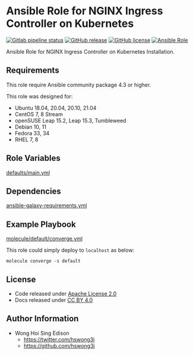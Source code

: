 # Ansible Role for NGINX Ingress Controller on Kubernetes

[![Gitlab pipeline
status](https://img.shields.io/gitlab/pipeline/alvistack/ansible-role-kubernetes_ingress_nginx/master)](https://gitlab.com/alvistack/ansible-role-kubernetes_ingress_nginx/-/pipelines)
[![GitHub
release](https://img.shields.io/github/release/alvistack/ansible-role-kubernetes_ingress_nginx.svg)](https://github.com/alvistack/ansible-role-kubernetes_ingress_nginx/releases)
[![GitHub
license](https://img.shields.io/github/license/alvistack/ansible-role-kubernetes_ingress_nginx.svg)](https://github.com/alvistack/ansible-role-kubernetes_ingress_nginx/blob/master/LICENSE)
[![Ansible
Role](https://img.shields.io/badge/galaxy-alvistack.kubernetes_ingress_nginx-blue.svg)](https://galaxy.ansible.com/alvistack/kubernetes_ingress_nginx)

Ansible Role for NGINX Ingress Controller on Kubernetes Installation.

## Requirements

This role require Ansible community package 4.3 or higher.

This role was designed for:

  - Ubuntu 18.04, 20.04, 20.10, 21.04
  - CentOS 7, 8 Stream
  - openSUSE Leap 15.2, Leap 15.3, Tumbleweed
  - Debian 10, 11
  - Fedora 33, 34
  - RHEL 7, 8

## Role Variables

[defaults/main.yml](defaults/main.yml)

## Dependencies

[ansible-galaxy-requirements.yml](ansible-galaxy-requirements.yml)

## Example Playbook

[molecule/default/converge.yml](molecule/default/converge.yml)

This role could simply deploy to `localhost` as below:

    molecule converge -s default

## License

  - Code released under [Apache License 2.0](LICENSE)
  - Docs released under [CC BY
    4.0](http://creativecommons.org/licenses/by/4.0/)

## Author Information

  - Wong Hoi Sing Edison
      - <https://twitter.com/hswong3i>
      - <https://github.com/hswong3i>
